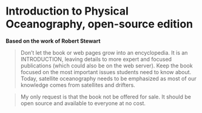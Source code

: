# Introduction to Physical Oceanography, open-source edition
**Based on the work of Robert Stewart**

> Don’t let the book or web pages grow into an encyclopedia. It is an INTRODUCTION, leaving details to more expert and focused publications (which could also be on the web server). Keep the book focused on the most important issues students need to know about. Today, satellite oceanography needs to be emphasized as most of our knowledge comes from satellites and drifters. 

> My only request is that the book not be offered for sale. It should be open source and available to everyone at no cost.
